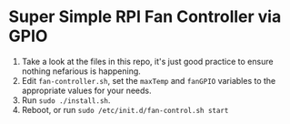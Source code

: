 # Super Simple RPI Fan Controller via GPIO

1. Take a look at the files in this repo, it's just good practice to ensure nothing nefarious is happening.
2. Edit `fan-controller.sh`, set the `maxTemp` and `fanGPIO` variables to the appropriate values for your needs.
3. Run `sudo ./install.sh`.
4. Reboot, or run `sudo /etc/init.d/fan-control.sh start`
